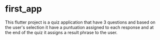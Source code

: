 # first_app

This flutter project is a quiz application that have 3 questions and based on the user's selection it have a puntuation assigned to each response and at the end of the quiz it assigns a result phrase to the user.
